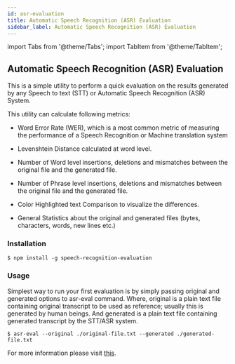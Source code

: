 ```yaml
---
id: asr-evaluation
title: Automatic Speech Recognition (ASR) Evaluation
sidebar_label: Automatic Speech Recognition (ASR) Evaluation
---
```

import Tabs from '@theme/Tabs';
import TabItem from '@theme/TabItem';

## Automatic Speech Recognition (ASR) Evaluation
This is a simple utility to perform a quick evaluation on the results generated by any Speech to text (STT) or Automatic Speech Recognition (ASR) System.

This utility can calculate following metrics:

* Word Error Rate (WER), which is a most common metric of measuring the performance of a Speech Recognition or Machine translation system

* Levenshtein Distance calculated at word level.

* Number of Word level insertions, deletions and mismatches between the original file and the generated file.

* Number of Phrase level insertions, deletions and mismatches between the original file and the generated file.

* Color Highlighted text Comparison to visualize the differences.

* General Statistics about the original and generated files (bytes, characters, words, new lines etc.)


### Installation

`$ npm install -g speech-recognition-evaluation`

### Usage
Simplest way to run your first evaluation is by simply passing original and generated options to asr-eval command. Where, original is a plain text file containing original transcript to be used as reference; usually this is generated by human beings. And generated is a plain text file containing generated transcript by the STT/ASR system.


`$ asr-eval --original ./original-file.txt --generated ./generated-file.txt`

For more information please visit [this](https://github.com/symblai/speech-recognition-evaluation).
